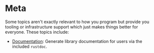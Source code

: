 # Meta

Some topics aren't exactly relevant to how you program but provide you
tooling or infrastructure support which just makes things better for
everyone. These topics include:

- [Documentation][doc]: Generate library documentation for users via the included
  `rustdoc`.

[doc]: meta/doc.md
